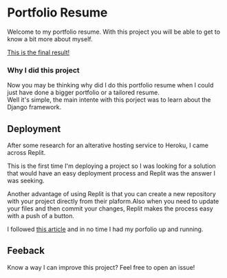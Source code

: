 # Portfolio Resume
Welcome to my portfolio resume.
With this project you will be able to get to know a bit more about myself.

[This is the final result!](https://portfolio-resume.beatrizsabino.repl.co)

### Why I did this project
Now you may be thinking why did I do this portfolio resume when I could just have done a bigger portfolio or a tailored resume.
<br>
Well it's simple, the main intente with this porject was to learn about the Django framework.


## Deployment
After some research for an alterative hosting service to Heroku, I came across Replit.

This is the first time I'm deploying a project so I was looking for a solution that would have an easy deployment process and Replit was the answer I was seeking.

Another advantage of using Replit is that you can create a new repository with your project directly from their plaform.Also when you need to update your files and then  commit your changes, Replit makes the process easy with a push of a button.

I followed [this article](https://blog.replit.com/deploying-django) and in no time I had my porfolio up and running.

## Feeback
Know a way I can improve this project? Feel free to open an issue!  
